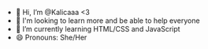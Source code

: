 - 👋 Hi, I’m @Kalicaaa <3
- 👀 I'm looking to learn more and be able to help everyone 
- 🌱 I’m currently learning HTML/CSS and JavaScript
- 😄 Pronouns: She/Her

<!---
Kalicaaa/Kalicaaa is a ✨ special ✨ repository because its `README.md` (this file) appears on your GitHub profile.
You can click the Preview link to take a look at your changes.
--->
